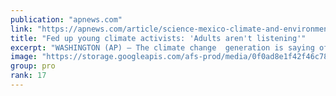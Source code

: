 ```yaml
---
publication: "apnews.com"
link: "https://apnews.com/article/science-mexico-climate-and-environment-government-politics-543dafba41cd5da908d47195ec5255a2"
title: "Fed up young climate activists: 'Adults aren't listening'"
excerpt: "WASHINGTON (AP) — The climate change  generation is saying officials are talking too much, listening too little and acting even less. And they are fed up. "
image: "https://storage.googleapis.com/afs-prod/media/0f0ad8e1f42f46c782d122c839181ebe/3000.jpeg"
group: pro
rank: 17
---
```

